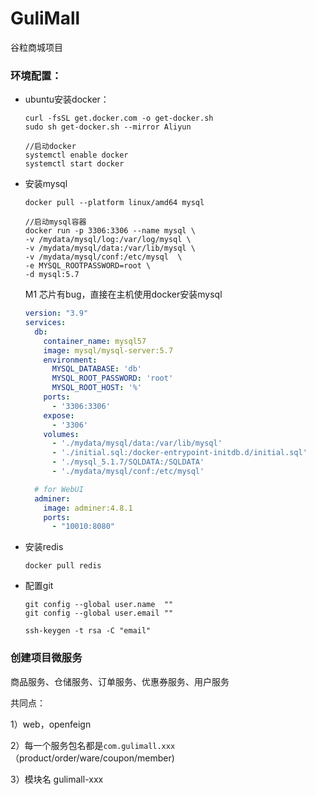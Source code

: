 # GuliMall
谷粒商城项目

### 环境配置：

- ubuntu安装docker：

  ```
  curl -fsSL get.docker.com -o get-docker.sh
  sudo sh get-docker.sh --mirror Aliyun
  
  //启动docker
  systemctl enable docker
  systemctl start docker
  ```

- 安装mysql

  ```
  docker pull --platform linux/amd64 mysql
  
  //启动mysql容器
  docker run -p 3306:3306 --name mysql \
  -v /mydata/mysql/log:/var/log/mysql \
  -v /mydata/mysql/data:/var/lib/mysql \
  -v /mydata/mysql/conf:/etc/mysql  \
  -e MYSQL_ROOTPASSWORD=root \
  -d mysql:5.7
  ```

  M1 芯片有bug，直接在主机使用docker安装mysql

  ```yaml
  version: "3.9"
  services:
    db:
      container_name: mysql57
      image: mysql/mysql-server:5.7
      environment:
        MYSQL_DATABASE: 'db'
        MYSQL_ROOT_PASSWORD: 'root'
        MYSQL_ROOT_HOST: '%'
      ports:
        - '3306:3306'
      expose:
        - '3306'
      volumes:
        - './mydata/mysql/data:/var/lib/mysql'
        - './initial.sql:/docker-entrypoint-initdb.d/initial.sql'
        - './mysql_5.1.7/SQLDATA:/SQLDATA'
        - './mydata/mysql/conf:/etc/mysql'
  
    # for WebUI
    adminer:
      image: adminer:4.8.1
      ports:
        - "10010:8080"
  
  ```



- 安装redis

  ```
  docker pull redis
  ```

- 配置git

  ```
  git config --global user.name  ""
  git config --global user.email ""
  
  ssh-keygen -t rsa -C "email" 
  ```
 
### 创建项目微服务

商品服务、仓储服务、订单服务、优惠券服务、用户服务

共同点：

1）web，openfeign

2）每一个服务包名都是`com.gulimall.xxx`（product/order/ware/coupon/member)

3）模块名 gulimall-xxx



  